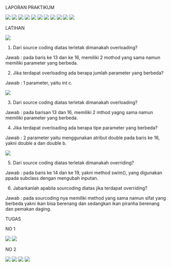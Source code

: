 LAPORAN PRAKTIKUM

<img src="./karyawan.png" />

<img src="./karyawan2.png" />

<img src="./staff.png" />

<img src="./staff2.png" />

<img src="./manager.png" />

<img src="./manager2.png" />

<img src="./utama.png" />

<img src="./utama2.png" />

<img src="./utama3.png" />

<img src="./output1.png" />

<img src="./output2.png" />


LATIHAN

<img src="./perkalian.png" />

1.	Dari source coding diatas terletak dimanakah overloading?

Jawab : pada baris ke 13  dan ke 16, memiliki 2 mothod yang sama namun memiliki parameter yang berbeda.

2.	Jika terdapat overloading ada berapa jumlah parameter yang berbeda?

Jawab : 1 parameter, yaitu int c.


<img src="./perkalian2.png" />

3.	Dari source coding diatas terletak dimanakah overloading?

Jawab : pada barisan 13 dan 16, memiliki 2 mthod yagng sama namun memiliki parameter yang berbeda.

4.	Jika terdapat overloading ada berapa tipe parameter yang berbeda?

Jawab : 2 parameter yaitu menggunakan atribut double pada baris ke 16, yakni double a dan double b.


<img src="./ikan.png" />

5.	Dari source coding diatas terletak dimanakah overriding?

Jawab : pada baris ke 14 dan ke 19, yakni method swim(), yang digunakan ppada subclass dengan mengubah inputan.

6.	Jabarkanlah apabila sourcoding diatas jika terdapat overriding?

Jawab : pada sourcoding nya memiliki method yang sama namun sifat yang berbeda yakni ikan bisa berenang dan sedangkan ikan piranha berenang dan pemakan daging.


TUGAS

NO 1

<img src="./segitiga.png" />

<img src="./mainSegitiga.png" />

NO 2

<img src="./manusia.png" />

<img src="./dosen.png" />

<img src="./mahasiswa.png" />

<img src="./mainManusia.png" />
